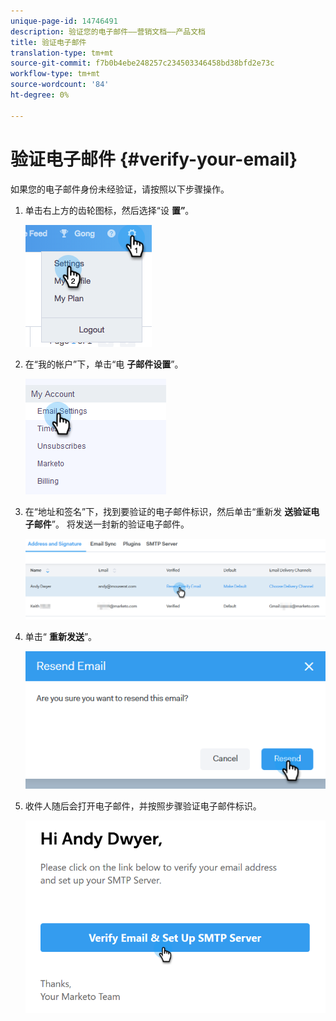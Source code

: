 ```yaml
---
unique-page-id: 14746491
description: 验证您的电子邮件——营销文档——产品文档
title: 验证电子邮件
translation-type: tm+mt
source-git-commit: f7b0b4ebe248257c234503346458bd38bfd2e73c
workflow-type: tm+mt
source-wordcount: '84'
ht-degree: 0%

---
```



# 验证电子邮件 {#verify-your-email}

如果您的电子邮件身份未经验证，请按照以下步骤操作。

1. 单击右上方的齿轮图标，然后选择“设 **置”**。

   ![](assets/verify-your-email-1.png)

1. 在“我的帐户”下，单击“电 **子邮件设置**”。

   ![](assets/verify-your-email-2.png)

1. 在“地址和签名”下，找到要验证的电子邮件标识，然后单击“重新发 **送验证电子邮件**”。 将发送一封新的验证电子邮件。

   ![](assets/verify-your-email-3.png)

1. 单击“ **重新发送**”。

   ![](assets/verify-your-email-4.png)

1. 收件人随后会打开电子邮件，并按照步骤验证电子邮件标识。

   ![](assets/verify-your-email-5.png)
